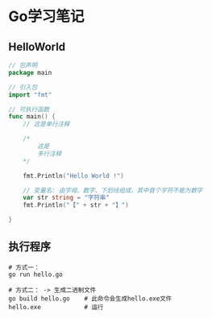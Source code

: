 # Go学习笔记

## HelloWorld

```go
// 包声明
package main

// 引入包
import "fmt"

// 可执行函数
func main() {
	// 这是单行注释

	/*
		这是
		多行注释
	*/

	fmt.Println("Hello World !")

	// 变量名: 由字母、数字、下划线组成，其中首个字符不能为数字
	var str string = "字符串"
	fmt.Println("【" + str + "】")

}
```

## 执行程序

```shell script
# 方式一：
go run hello.go

# 方式二： -> 生成二进制文件
go build hello.go    # 此命令会生成hello.exe文件
hello.exe            # 运行
```

